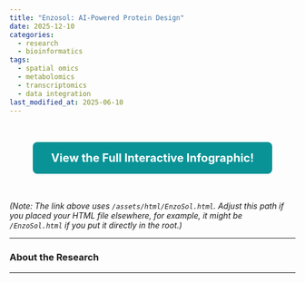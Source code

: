 ```yaml
---
title: "Enzosol: AI-Powered Protein Design"
date: 2025-12-10
categories:
  - research
  - bioinformatics
tags:
  - spatial omics
  - metabolomics
  - transcriptomics
  - data integration
last_modified_at: 2025-06-10
---
```




<div style="text-align: center; margin: 3rem 0;">
  <a href="/assets/html/EnzoSol.html" 
     style="display: inline-block; padding: 1rem 2rem; background-color: #0a9396; color: white; text-decoration: none; border-radius: 0.5rem; font-weight: bold; font-size: 1.25rem; transition: background-color 0.3s ease;">
    View the Full Interactive Infographic!
  </a>
</div>

*(Note: The link above uses `/assets/html/EnzoSol.html`. Adjust this path if you placed your HTML file elsewhere, for example, it might be `/EnzoSol.html` if you put it directly in the root.)*

---

### About the Research



---
